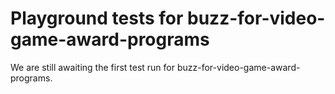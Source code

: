 # Playground tests for buzz-for-video-game-award-programs
We are still awaiting the first test run for buzz-for-video-game-award-programs.
